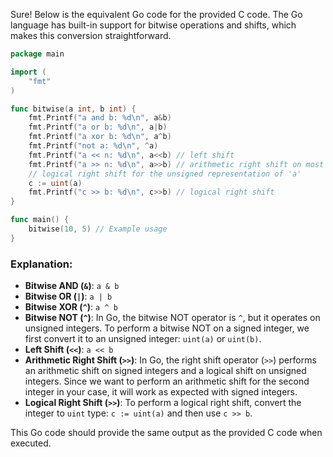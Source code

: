  Sure! Below is the equivalent Go code for the provided C code. The Go language has built-in support for bitwise operations and shifts, which makes this conversion straightforward.

```go
package main

import (
	"fmt"
)

func bitwise(a int, b int) {
	fmt.Printf("a and b: %d\n", a&b)
	fmt.Printf("a or b: %d\n", a|b)
	fmt.Printf("a xor b: %d\n", a^b)
	fmt.Printf("not a: %d\n", ^a)
	fmt.Printf("a << n: %d\n", a<<b) // left shift
	fmt.Printf("a >> n: %d\n", a>>b) // arithmetic right shift on most platforms
	// logical right shift for the unsigned representation of 'a'
	c := uint(a)
	fmt.Printf("c >> b: %d\n", c>>b) // logical right shift
}

func main() {
	bitwise(10, 5) // Example usage
}
```

### Explanation:
- **Bitwise AND (`&`)**: `a & b`
- **Bitwise OR (`|`)**: `a | b`
- **Bitwise XOR (`^`)**: `a ^ b`
- **Bitwise NOT (`^`)**: In Go, the bitwise NOT operator is `^`, but it operates on unsigned integers. To perform a bitwise NOT on a signed integer, we first convert it to an unsigned integer: `uint(a)` or `uint(b)`.
- **Left Shift (`<<`)**: `a << b`
- **Arithmetic Right Shift (`>>`)**: In Go, the right shift operator (`>>`) performs an arithmetic shift on signed integers and a logical shift on unsigned integers. Since we want to perform an arithmetic shift for the second integer in your case, it will work as expected with signed integers.
- **Logical Right Shift (`>>`)**: To perform a logical right shift, convert the integer to `uint` type: `c := uint(a)` and then use `c >> b`.

This Go code should provide the same output as the provided C code when executed.
